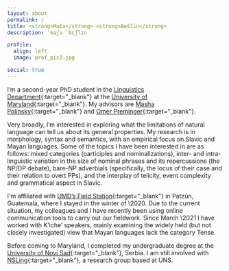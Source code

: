 ```yaml
---
layout: about
permalink: /
title: <strong>Maša</strong> <strong>Bešlin</strong>
description: ˈmaʃə ˈbɛʃlɪn

profile:
  align: left
  image: prof_pic3.jpg

social: true
---
```


I’m a second-year PhD student in the <span sty>[Linguistics Department](http://linguistics.umd.edu/){:target="\_blank"} at the [University of Maryland](https://www.umd.edu/){:target="\_blank"}. My advisors are [Masha Polinsky](http://www.mariapolinsky.com/){:target="\_blank"} and [Omer Preminger](https://omer.lingsite.org/){:target="\_blank"}.

Very broadly, I’m interested in exploring what the limitations of natural language can tell us about its general properties. My research is in morphology, syntax and semantics, with an empirical focus on Slavic and Mayan languages. Some of the topics I have been interested in are as follows: mixed categories (participles and nominalizations), inter- and intra-linguistic variation in the size of nominal phrases and its repercussions (the NP/DP debate), bare-NP adverbials (specifically, the locus of their case and their relation to overt PPs), and the interplay of telicity, event complexity and grammatical aspect in Slavic.
 
I'm affiliated with [UMD’s Field Station](https://languagescience.umd.edu/beyond-umd/guatemala-field-station){:target="\_blank"} in Patzún, Guatemala, where I stayed in the winter of \2020. Due to the current situation, my colleagues and I have recently been using online communication tools to carry out our fieldwork. Since March \2021 I have worked with K’iche’ speakers, mainly examining the widely held (but not closely investigated) view that Mayan languages lack the category Tense.

Before coming to Maryland, I completed my undergraduate degree at the [University of Novi Sad](http://www.uns.ac.rs/index.php/en/){:target="\_blank"}, Serbia. I am still involved with [NSLing](http://nsling.org/en/){:target="\_blank"}, a research group based at UNS.
